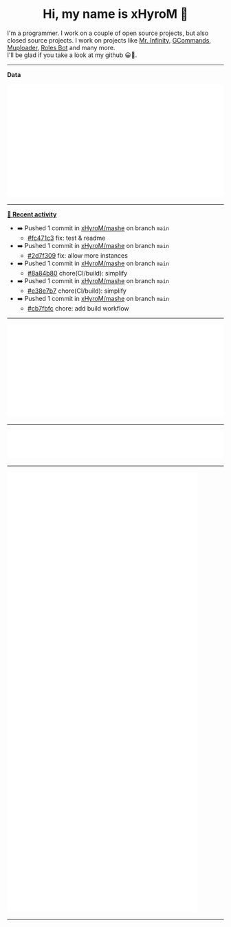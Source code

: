 <p align="center">
    <!-- <img src="https://avatars.githubusercontent.com/u/56601352" width="192" alt="hyro's pfp" /> -->
    <h1 align="center">Hi, my name is xHyroM 👋</h1>
</p>

I'm a programmer. I work on a couple of open source projects, but also closed source projects. I work on projects like [Mr. Infinity](https://discord.com/oauth2/authorize?client_id=720321585625694239&scope=bot%20applications.commands&permissions=8&redirect_uri=https://blobs.gq/imanager&prompt=consent&response_type=code), [GCommands](https://github.com/Garlic-Team/GCommands), [Muploader](https://github.com/xHyroM/Muploader), [Roles Bot](https://github.com/xHyroM/roles-bot) and many more.  
I'll be glad if you take a look at my github 😀👀.

___
**Data**

<img src="https://github.com/xHyroM/xHyroM/blob/master/.cache/base.svg">

___

**[📰 Recent activity](https://github.com/xHyroM)**
* ➡️ Pushed 1 commit in [xHyroM/mashe](https://github.com/xHyroM/mashe) on branch `main`
  * [#fc471c3](https://github.com/xHyroM/mashe/commit/fc471c3) fix: test &amp; readme
* ➡️ Pushed 1 commit in [xHyroM/mashe](https://github.com/xHyroM/mashe) on branch `main`
  * [#2d7f309](https://github.com/xHyroM/mashe/commit/2d7f309) fix: allow more instances
* ➡️ Pushed 1 commit in [xHyroM/mashe](https://github.com/xHyroM/mashe) on branch `main`
  * [#8a84b80](https://github.com/xHyroM/mashe/commit/8a84b80) chore(CI/build): simplify
* ➡️ Pushed 1 commit in [xHyroM/mashe](https://github.com/xHyroM/mashe) on branch `main`
  * [#e38e7b7](https://github.com/xHyroM/mashe/commit/e38e7b7) chore(CI/build): simplify
* ➡️ Pushed 1 commit in [xHyroM/mashe](https://github.com/xHyroM/mashe) on branch `main`
  * [#cb7fbfc](https://github.com/xHyroM/mashe/commit/cb7fbfc) chore: add build workflow


___

<img src="https://github.com/xHyroM/xHyroM/blob/master/.cache/isocalendar.svg">

___

<img src="https://github.com/xHyroM/xHyroM/blob/master/.cache/languages.svg">

___

<img src="https://github.com/xHyroM/xHyroM/blob/master/.cache/achievements.svg">

___

